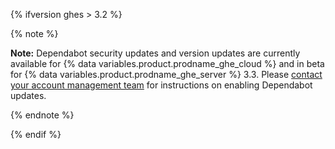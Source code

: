 {% ifversion ghes > 3.2 %}

{% note %}

**Note:** Dependabot security updates and version updates are currently available for {% data variables.product.prodname_ghe_cloud %} and in beta for {% data variables.product.prodname_ghe_server %} 3.3. Please [contact your account management team](https://enterprise.github.com/contact) for instructions on enabling Dependabot updates.

{% endnote %}

{% endif %}
